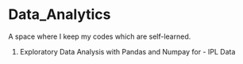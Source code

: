 # Data_Analytics

A space where I keep my codes which are self-learned.

1. Exploratory Data Analysis with Pandas and Numpay for - IPL Data

